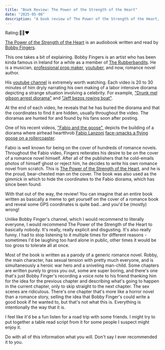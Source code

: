 ```yaml
---
title: "Book Review: The Power of the Strength of the Heart"
date: "2025-05-08"
description: "A book review of The Power of the Strength of the Heart, by Bobby Fingers. Reviewed by Leo Robinovitch."
---
```


Rating:🔋💪❤️

[The Power of the Strength of the Heart][book] is an audiobook written and read by [Bobby Fingers][author].

This one takes a bit of explaining. Bobby Fingers is an artist who has been kinda famous in Ireland for a while as a
member of [The Rubberbandits](https://en.wikipedia.org/wiki/The_Rubberbandits). He is a musician,
[professional prop maker](https://www.imdb.com/name/nm2284519/), [youtuber][author], and now, romance novel author.

His [youtube channel][author] is extremely worth watching. Each video is 20 to 30 minutes of him dryly narrating his own
making of a labor intensive diorama depicting a strange situation involving a celebrity. For example, ["Drunk mel gibson
arrest diorama"][mel] and ["Jeff bezos rowing boat"][jeff].

At the end of each video, he reveals that he has buried the diorama and that the coordinates to find it are hidden,
usually throughout the video. The dioramas are hunted for and found by his fans soon after posting.

One of his recent videos, ["Fabio and the goose"][fabio], depicts the building of a diorama where airhead heartthrob
[Fabio Lanzoni][fabiowiki] [face-smacks a flying goose on a rollercoaster][goose].

Fabio is well known for being on the cover of hundreds of romance novels. Throughout the Fabio video, Fingers reiterates
his desire to be on the cover of a romance novel himself. After all of the publishers that he cold-emails photos of
himself ghost or reject him, he decides to write his own romance novel from scratch. This is [The Power of the Strength
of the Heart][book], and he is the proud, bear-chested man on the cover. The book was also used as the gimmick in which
to hide the coordinates to the Fabio diorama, which has since been found.

With that out of the way, the review! You can imagine that an entire book written as basically a meme to get yourself on
the cover of a romance book and reveal some GPS coordinates is quite bad...and you'd be (mostly) wrong!

Unlike Bobby Finger's channel, which I would recommend to literally everyone, I would recommend The Power of the
Strength of the Heart to basically nobody. It's really, really explicit and disgusting. It's also really funny. I had to
stop listening to it multiple times for different reasons - sometimes I'd be laughing too hard alone in public, other
times it would be too gross to tolerate all at once.

Most of the book is written as a parody of a generic romance novel. Robby, the main character, has sexual tension with
pretty much everyone, and is simultaneously a heroic war hero and a sniveling man-child. Some chapters are written
purely to gross you out, some are super boring, and there's one that's just Bobby Finger's recording a voice note to his
friend thanking him for the idea for the previous chapter and describing what's going to happen in the current chapter,
only to skip straight to the next chapter. The sex scenes are ridiculous. There's one chapter that's more like a horror
novel than a romance story, selling the idea that Bobby Finger's could write a good book if he wanted to, but that's not
what this is. Everything is intentionally the way that it is.

I feel like it'd be a fun listen for a road trip with some friends. I might try to put together a table read script from
it for some people I suspect might enjoy it.

Do with all of this information what you will. Don't say I ever recommended it to you.

[book]: https://www.goodreads.com/book/show/213134081-the-power-of-the-strength-of-the-heart
[author]: https://www.youtube.com/@bobbyfingers
[mel]: https://youtu.be/2UoHb0ziMDA?si=xQBCqe0bB9RjOs5l
[jeff]: https://youtu.be/VGhcSupkNs8?si=pV_oY9AJZiWv0IQe
[fabio]: https://youtu.be/2RIEPKEhE2s?si=xaX3zfHxEB-5EDSu
[fabiowiki]: https://en.wikipedia.org/wiki/Fabio_Lanzoni
[goose]: https://en.wikipedia.org/wiki/Fabio_Lanzoni#Goose_incident
